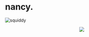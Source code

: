 <!--
**nancykama/nancykama** is a ✨ _special_ ✨ repository because its `README.md` (this file) appears on your GitHub profile.

Here are some ideas to get you started:

- 🔭 I’m currently working on ...
- 🌱 I’m currently learning ...
- 👯 I’m looking to collaborate on ...
- 🤔 I’m looking for help with ...
- 💬 Ask me about ...
- 📫 How to reach me: ...
- 😄 Pronouns: ...
- ⚡ Fun fact: ...
-->
# nancy.
![squiddy](https://github.com/nancykama/nancykama/blob/main/PngItem_984976.png)

<p align="center">
  <img align="center" src="https://github-readme-stats.vercel.app/api?username=nancykama&title_color=5af78e&text_color=ffffff&bg_color=282a36&show_icons=true&icon_color=FFF" />
</p>
